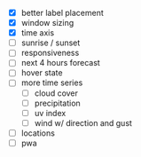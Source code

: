- [x] better label placement
- [x] window sizing
- [x] time axis
- [ ] sunrise / sunset
- [ ] responsiveness
- [ ] next 4 hours forecast
- [ ] hover state
- [ ] more time series
  - [ ] cloud cover
  - [ ] precipitation
  - [ ] uv index
  - [ ] wind w/ direction and gust
- [ ] locations
- [ ] pwa
